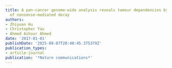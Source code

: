```yaml
---
title: A pan-cancer genome-wide analysis reveals tumour dependencies by induction
  of nonsense-mediated decay
authors:
- Zhiyuan Hu
- Christopher Yau
- Ahmed Ashour Ahmed
date: '2017-01-01'
publishDate: '2025-08-07T20:48:45.375379Z'
publication_types:
- article-journal
publication: '*Nature communications*'
---
```

